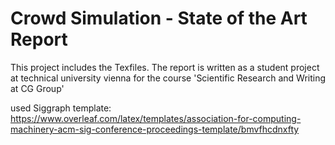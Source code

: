# Crowd Simulation - State of the Art Report

This project includes the Texfiles. The report is written as a student project at technical university vienna for the course 'Scientific Research and Writing at CG Group'

used Siggraph template: https://www.overleaf.com/latex/templates/association-for-computing-machinery-acm-sig-conference-proceedings-template/bmvfhcdnxfty
